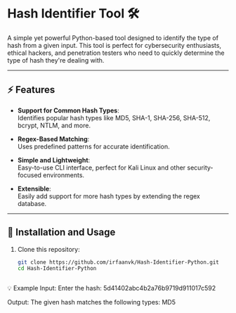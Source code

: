 # Hash Identifier Tool 🛠️

A simple yet powerful Python-based tool designed to identify the type of hash from a given input. This tool is perfect for cybersecurity enthusiasts, ethical hackers, and penetration testers who need to quickly determine the type of hash they're dealing with.

---

## ⚡ Features

- **Support for Common Hash Types**:  
  Identifies popular hash types like MD5, SHA-1, SHA-256, SHA-512, bcrypt, NTLM, and more.
  
- **Regex-Based Matching**:  
  Uses predefined patterns for accurate identification.

- **Simple and Lightweight**:  
  Easy-to-use CLI interface, perfect for Kali Linux and other security-focused environments.

- **Extensible**:  
  Easily add support for more hash types by extending the regex database.

---

## 🔧 Installation and Usage

1. Clone this repository:
   ```bash
   git clone https://github.com/irfaanvk/Hash-Identifier-Python.git
   cd Hash-Identifier-Python
   


💡 Example
Input:
Enter the hash: 5d41402abc4b2a76b9719d911017c592

Output:
The given hash matches the following types: MD5
